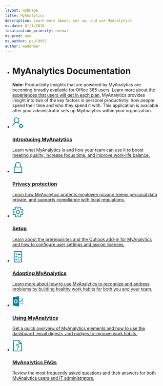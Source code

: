 ```yaml
---
layout: HubPage
title: MyAnalytics
description: Learn more about, set up, and use MyAnalytics.
ms.date: 01/1/2018
localization_priority: normal 
ms.prod: mya
ms.author: paul9955
author: madehmer
---
```


<ul class="cardsY panelContent singlePanelContent">
    <li>
    <h1>MyAnalytics Documentation</h1>
        <p><b>Note:</b> Productivity insights that are powered by MyAnalytics are becoming broadly available for Office 365 users. <a href="https://review.docs.microsoft.com/en-us/Workplace-Analytics/myanalytics/overview/plans-environments?branch=PAS-AddNewHub-Kalyan-Mathew"> Learn more about the experiences that users will get in each plan.</a>  MyAnalytics provides insight into two of the key factors in personal productivity: how people spend their time and who they spend it with. This application is available after your administrator sets up MyAnalytics within your organization.</p> 
    </li>
</ul>

<ul class="cardsM panelContent singlePanelContent cols cols2">
    <li>
        <a href="https://review.docs.microsoft.com/en-us/workplace-analytics/myanalytics/mya-landing-page?branch=PAS-AddNewHub-Kalyan-Mathew">
        <div class="cardSize">
            <div class="cardPadding">
                <div class="card">
                    <div class="cardImageOuter">
                        <div class="cardImage">
                            <img src="../Images/icon-personaldata.png" alt="" />
                        </div>
                    </div>
                    <div class="cardText">
                        <h3>Introducing MyAnalytics</h3>
                        <p>Learn what MyAnalytics is and how your team can use it to boost meeting quality, increase focus time, and improve work-life balance.</p>
                    </div>
                </div>
            </div>
        </div>
        </a>
    </li>
    <li>
        <a href="https://review.docs.microsoft.com/en-us/workplace-analytics/myanalytics/overview/privacy-guide?branch=PAS-AddNewHub-Kalyan-Mathew">
        <div class="cardSize">
            <div class="cardPadding">
                <div class="card">
                    <div class="cardImageOuter">
                        <div class="cardImage">
                            <img src="../Images/icon-privacy.png" alt="" />
                        </div>
                    </div>
                    <div class="cardText">
                        <h3>Privacy protection</h3>
                        <p>Learn how MyAnalytics protects employee privacy, keeps personal data private, and supports compliance with local regulations.</p>
                    </div>
                </div>
            </div>
        </div>
        </a>
    </li>
    <li>
        <a href="https://review.docs.microsoft.com/en-us/workplace-analytics/myanalytics/setup/mya-setup-checklist?branch=PAS-AddNewHub-Kalyan-Mathew">
        <div class="cardSize">
            <div class="cardPadding">
                <div class="card">
                    <div class="cardImageOuter">
                        <div class="cardImage">
                            <img src="../Images/icon-settings.png" alt="" />
                        </div>
                    </div>
                    <div class="cardText">
                        <h3>Setup</h3>
                        <p>Learn about the prerequisites and the Outlook add-in for MyAnalytics and how to configure user settings and assign licenses.</p>
                        <p></p>
                    </div>
                </div>
            </div>
        </div>
        </a>
    </li>
    <li>
        <a href="https://review.docs.microsoft.com/en-us/workplace-analytics/myanalytics/use/mya-adoption/adopt-myanalytics?branch=PAS-AddNewHub-Kalyan-Mathew">
        <div class="cardSize">
            <div class="cardPadding">
                <div class="card">
                    <div class="cardImageOuter">
                        <div class="cardImage">
                            <img src="../Images/icon-checklist.png" alt="" />
                        </div>
                    </div>
                    <div class="cardText">
                        <h3>Adopting MyAnalytics</h3>
                        <p>Learn more about how to use MyAnalytics to recognize and address problems by building healthy work habits for both you and your team.</p>
                    </div>
                </div>
            </div>
        </div>
        </a>
    </li>
    <li>
        <a href="https://review.docs.microsoft.com/en-us/workplace-analytics/myanalytics/use/mya-elements?branch=PAS-AddNewHub-Kalyan-Mathew">
        <div class="cardSize">
            <div class="cardPadding">
                <div class="card">
                    <div class="cardImageOuter">
                        <div class="cardImage">
                            <img src="../Images/icon-outlook.png" alt="" />
                        </div>
                    </div>
                    <div class="cardText">
                        <h3>Using MyAnalytics</h3>
                        <p>Get a quick overview of MyAnalytics elements and how to use the dashboard, email digests, and nudges to improve work habits.</p>
                    </div>
                </div>
            </div>
        </div>
        </a>
    </li>
    <li>
        <a href="https://review.docs.microsoft.com/en-us/workplace-analytics/myanalytics/overview/mya-faq?branch=PAS-AddNewHub-Kalyan-Mathew">
        <div class="cardSize">
            <div class="cardPadding">
                <div class="card">
                    <div class="cardImageOuter">
                        <div class="cardImage">
                            <img src="../Images/icon-faqs.png" alt="" />
                        </div>
                    </div>
                    <div class="cardText">
                        <h3>MyAnalytics FAQs</h3>
                        <p>Review the most frequently asked questions and their answers for both MyAnalytics users and IT administrators.</p>
                    </div>
                </div>
            </div>
        </div>
        </a>
    </li>
   </ul>